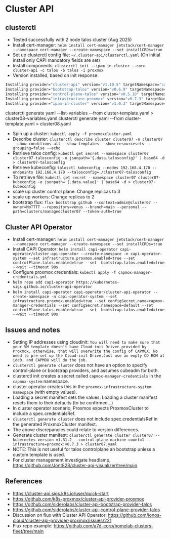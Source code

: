 # Cluster API

## clusterctl

- Tested successfully with 2 node talos cluster (Aug 2025)
- Install cert-manager: `helm install cert-manager jetstack/cert-manager --namespace cert-manager --create-namespace --set installCRDs=true`
- Set up clusterctl config file: `~/.cluster-api/clusterctl.yaml` (On initial install only CAPI mandatory fields are set)
- Install components: `clusterctl init --ipam in-cluster --core cluster-api -c talos -b talos -i proxmox`
- Version installed, based on init response:

```bash
Installing provider="cluster-api" version="v1.10.5" targetNamespace="capi-system"
Installing provider="bootstrap-talos" version="v0.6.9" targetNamespace="cabpt-system"
Installing provider="control-plane-talos" version="v0.5.10" targetNamespace="cacppt-system"
Installing provider="infrastructure-proxmox" version="v0.7.3" targetNamespace="capmox-system"
Installing provider="ipam-in-cluster" version="v1.0.3" targetNamespace="capi-ipam-in-cluster-system"
```

clusterctl generate yaml --list-variables --from cluster-template.yaml > cluster08-variables.yaml
clusterctl generate yaml --from cluster-template.yaml > cluster08.yaml 


- Spin up a cluster: `kubectl apply -f proxmoxcluster.yaml`
- Describe cluster: `clusterctl describe cluster cluster07 -n cluster07 --show-conditions all --show-templates --show-resourcesets --grouping=false --echo`
- Retrieve talos config: `kubectl get secret --namespace cluster07 cluster07-talosconfig -o jsonpath='{.data.talosconfig}' | base64 -d > cluster07-talosconfig`
- Retrieve kubeconfig: `talosctl kubeconfig --nodes 192.168.4.170 --endpoints 192.168.4.170 --talosconfig=./cluster07-talosconfig`
- To retrieve file: `kubectl get secret --namespace cluster07 cluster07-kubeconfig -o jsonpath='{.data.value}' | base64 -d > cluster07-kubeconfig`
- scale up cluster control plane: Change replicas to 3
- scale up workers: Change replicas to 2
- bootstrap flux: `flux bootstrap github --context=admin@cluster07 --owner=MoTTTT --repository=venus --branch=main --personal --path=clusters/managedcluster07 --token-auth=true`

## Cluster API Operator

- Install cert-manager: `helm install cert-manager jetstack/cert-manager --namespace cert-manager --create-namespace --set installCRDs=true`
- Install CAPI Operator: `helm install capi-operator capi-operator/cluster-api-operator --create-namespace -n capi-operator-system --set infrastructure.proxmox.enabled=true --set controlPlane.talos.enabled=true --set  bootstrap.talos.enabled=true --wait --timeout 90s`
- Configure proxmox credentials: `kubectl apply -f capmox-manager-credentials.yml`
- `helm repo add capi-operator https://kubernetes-sigs.github.io/cluster-api-operator`
- `helm install capi-operator capi-operator/cluster-api-operator --create-namespace -n capi-operator-system --set infrastructure.proxmox.enabled=true --set configSecret.name=capmox-manager-credentials --set configSecret.namespace=default --set controlPlane.talos.enabled=true --set  bootstrap.talos.enabled=true --wait --timeout 90s`

## Issues and notes

- Setting IP addresses using cloudinit: `You will need to make sure that your VM template doesn't have Cloud-init Driver provided by Proxmox, otherwise, that will overwrite the config of CAPMOX. No need to pre-set up the Cloud-init Drive.Just use an empty CD ROM at ide0, and CAPMOX will do the job.`
- `clusterctl generate cluster` does not have an option to specify control-plane or bootstrap providers, and assumes cubeadm for both.
- clusterctl init creates a secret called `capmox-manager-credentials` in the `capmox-system` namespace.
- cluster operator creates this in the `proxmox-infrastructure-system namespace` (with empty values).
- Loading a secret manifest sets the values. Loading a cluster manifest resets them to their defaults (to be confirmed...)
- In cluster operator scenario, Proxmox expects ProxmoxCluster to include a spec.credentialsRef.
- `clusterctl generate cluster` does not include spec.credentialsRef in the generated ProxmoxCluster manifest.
- The above discrepancies could relate to version differences.
- Generate cluster manifest: `clusterctl generate cluster cluster07 --kubernetes-version v1.31.2 --control-plane-machine-count=1 --infrastructure=proxmox:v0.7.3 > cluster07.yaml`
- NOTE: This is not useful for talos controlplane an bootstrap unless a custom template is used.
- For cluster management investigate headlamp, <https://github.com/Jont828/cluster-api-visualizer/tree/main>

## References

- <https://cluster-api.sigs.k8s.io/user/quick-start>
- <https://github.com/k8s-proxmox/cluster-api-provider-proxmox>
- <https://github.com/siderolabs/cluster-api-bootstrap-provider-talos>
- <https://github.com/siderolabs/cluster-api-control-plane-provider-talos>
- Discussion on flux with Cluster API Operator: <https://github.com/ionos-cloud/cluster-api-provider-proxmox/issues/221>
- Flux repo example: <https://github.com/a7d-corp/homelab-clusters-fleet/tree/main>